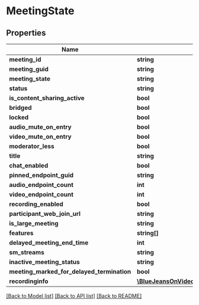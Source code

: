 # MeetingState

## Properties
Name | Type | Description | Notes
------------ | ------------- | ------------- | -------------
**meeting_id** | **string** |  | [optional] 
**meeting_guid** | **string** |  | [optional] 
**meeting_state** | **string** |  | [optional] 
**status** | **string** |  | [optional] 
**is_content_sharing_active** | **bool** |  | [optional] 
**bridged** | **bool** |  | [optional] 
**locked** | **bool** |  | [optional] 
**audio_mute_on_entry** | **bool** |  | [optional] 
**video_mute_on_entry** | **bool** |  | [optional] 
**moderator_less** | **bool** |  | [optional] 
**title** | **string** |  | [optional] 
**chat_enabled** | **bool** |  | [optional] 
**pinned_endpoint_guid** | **string** |  | [optional] 
**audio_endpoint_count** | **int** |  | [optional] 
**video_endpoint_count** | **int** |  | [optional] 
**recording_enabled** | **bool** |  | [optional] 
**participant_web_join_url** | **string** |  | [optional] 
**is_large_meeting** | **string** |  | [optional] 
**features** | **string[]** |  | [optional] 
**delayed_meeting_end_time** | **int** |  | [optional] 
**sm_streams** | **string** |  | [optional] 
**inactive_meeting_status** | **string** |  | [optional] 
**meeting_marked_for_delayed_termination** | **bool** |  | [optional] 
**recordinginfo** | [**\BlueJeansOnVideoRestApi\Model\MeetingStateRecordinginfo**](MeetingStateRecordinginfo.md) |  | [optional] 

[[Back to Model list]](../README.md#documentation-for-models) [[Back to API list]](../README.md#documentation-for-api-endpoints) [[Back to README]](../README.md)


